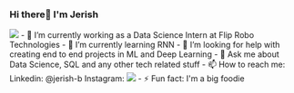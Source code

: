 ### Hi there👋 I'm Jerish
<img src="https://github-readme-stats.vercel.app/api?username=Jerish7&&show_icons=true&title_color=ffffff&icon_color=bb2acf&text_color=daf7dc&bg_color=151515" />
- 🔭 I’m currently working as a Data Science Intern at Flip Robo Technologies
- 🌱 I’m currently learning RNN 
- 🤔 I’m looking for help with creating end to end projects in ML and Deep Learning
- 💬 Ask me about Data Science, SQL and any other tech related stuff
- 📫 How to reach me: Linkedin: @jerish-b Instagram: <img src="{https://img.shields.io/badge/Instagram-E4405F?style=for-the-badge&logo=instagram&logoColor=white}" />
- ⚡ Fun fact: I'm a big foodie

